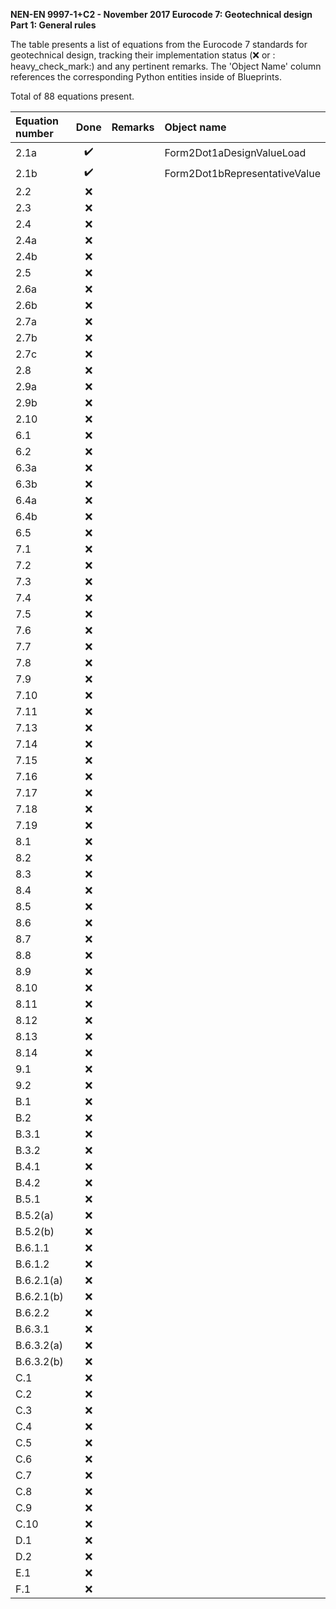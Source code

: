 **NEN-EN 9997-1+C2 - November 2017
Eurocode 7: Geotechnical design
Part 1: General rules**

The table presents a list of equations from the Eurocode 7 standards for geotechnical design, tracking their implementation status (:x: or :
heavy_check_mark:) and any pertinent remarks. The 'Object Name' column references the corresponding Python entities inside of Blueprints.

Total of 88 equations present.

| Equation number |        Done        | Remarks |          Object name          |
|:----------------|:------------------:|:--------|:------------------------------|
| 2.1a            | :heavy_check_mark: |         | Form2Dot1aDesignValueLoad     |
| 2.1b            | :heavy_check_mark: |         | Form2Dot1bRepresentativeValue |
| 2.2             |         :x:        |         |                               |
| 2.3             |         :x:        |         |                               |
| 2.4             |         :x:        |         |                               |
| 2.4a            |         :x:        |         |                               |
| 2.4b            |         :x:        |         |                               |
| 2.5             |         :x:        |         |                               |
| 2.6a            |         :x:        |         |                               |
| 2.6b            |         :x:        |         |                               |
| 2.7a            |         :x:        |         |                               |
| 2.7b            |         :x:        |         |                               |
| 2.7c            |         :x:        |         |                               |
| 2.8             |         :x:        |         |                               |
| 2.9a            |         :x:        |         |                               |
| 2.9b            |         :x:        |         |                               |
| 2.10            |         :x:        |         |                               |
| 6.1             |         :x:        |         |                               |
| 6.2             |         :x:        |         |                               |
| 6.3a            |         :x:        |         |                               |
| 6.3b            |         :x:        |         |                               |
| 6.4a            |         :x:        |         |                               |
| 6.4b            |         :x:        |         |                               |
| 6.5             |         :x:        |         |                               |
| 7.1             |         :x:        |         |                               |
| 7.2             |         :x:        |         |                               |
| 7.3             |         :x:        |         |                               |
| 7.4             |         :x:        |         |                               |
| 7.5             |         :x:        |         |                               |
| 7.6             |         :x:        |         |                               |
| 7.7             |         :x:        |         |                               |
| 7.8             |         :x:        |         |                               |
| 7.9             |         :x:        |         |                               |
| 7.10            |         :x:        |         |                               |
| 7.11            |         :x:        |         |                               |
| 7.13            |         :x:        |         |                               |
| 7.14            |         :x:        |         |                               |
| 7.15            |         :x:        |         |                               |
| 7.16            |         :x:        |         |                               |
| 7.17            |         :x:        |         |                               |
| 7.18            |         :x:        |         |                               |
| 7.19            |         :x:        |         |                               |
| 8.1             |         :x:        |         |                               |
| 8.2             |         :x:        |         |                               |
| 8.3             |         :x:        |         |                               |
| 8.4             |         :x:        |         |                               |
| 8.5             |         :x:        |         |                               |
| 8.6             |         :x:        |         |                               |
| 8.7             |         :x:        |         |                               |
| 8.8             |         :x:        |         |                               |
| 8.9             |         :x:        |         |                               |
| 8.10            |         :x:        |         |                               |
| 8.11            |         :x:        |         |                               |
| 8.12            |         :x:        |         |                               |
| 8.13            |         :x:        |         |                               |
| 8.14            |         :x:        |         |                               |
| 9.1             |         :x:        |         |                               |
| 9.2             |         :x:        |         |                               |
| B.1             |         :x:        |         |                               |
| B.2             |         :x:        |         |                               |
| B.3.1           |         :x:        |         |                               |
| B.3.2           |         :x:        |         |                               |
| B.4.1           |         :x:        |         |                               |
| B.4.2           |         :x:        |         |                               |
| B.5.1           |         :x:        |         |                               |
| B.5.2(a)        |         :x:        |         |                               |
| B.5.2(b)        |         :x:        |         |                               |
| B.6.1.1         |         :x:        |         |                               |
| B.6.1.2         |         :x:        |         |                               |
| B.6.2.1(a)      |         :x:        |         |                               |
| B.6.2.1(b)      |         :x:        |         |                               |
| B.6.2.2         |         :x:        |         |                               |
| B.6.3.1         |         :x:        |         |                               |
| B.6.3.2(a)      |         :x:        |         |                               |
| B.6.3.2(b)      |         :x:        |         |                               |
| C.1             |         :x:        |         |                               |
| C.2             |         :x:        |         |                               |
| C.3             |         :x:        |         |                               |
| C.4             |         :x:        |         |                               |
| C.5             |         :x:        |         |                               |
| C.6             |         :x:        |         |                               |
| C.7             |         :x:        |         |                               |
| C.8             |         :x:        |         |                               |
| C.9             |         :x:        |         |                               |
| C.10            |         :x:        |         |                               |
| D.1             |         :x:        |         |                               |
| D.2             |         :x:        |         |                               |
| E.1             |         :x:        |         |                               |
| F.1             |         :x:        |         |                               |
